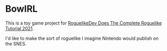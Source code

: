 # BowlRL

This is a toy game project for [RoguelikeDev Does The Complete Roguelike Tutorial 2021][1].

I'd like to make the sort of roguelike I imagine Nintendo would publish on the SNES.

[1]: https://old.reddit.com/r/roguelikedev/comments/o5x585/roguelikedev_does_the_complete_roguelike_tutorial/
